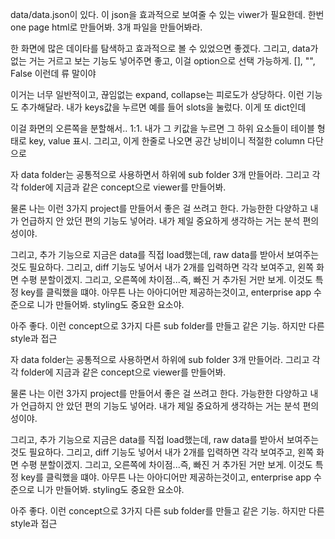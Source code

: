 data/data.json이 있다.
이 json을 효과적으로 보여줄 수 있는 viwer가 필요한데. 한번 one page html로 만들어봐.
3개 파일을 만들어봐라.

한 화면에 많은 데이타를 탐색하고 효과적으로 볼 수 있었으면 좋겠다.
그리고, data가 없는 거는 거르고 보는 기능도 넣어주면 좋고, 이걸 option으로 선택 가능하게. 
[], "", False 이런데 류 말이야



이거는 너무 일반적이고, 끊임없는 expand, collapse는 피로도가 상당하다.
이런 기능도 추가해달라. 내가 keys값을 누르면 예를 들어 slots을 눌렀다. 
이게 또 dict인데 

이걸 화면의 오른쪽을 분할해서.. 1:1. 내가 그 키값을 누르면 그 하위 요소들이 테이블 형태로 key, value 표시. 
그리고, 이게 한줄로 나오면 공간 낭비이니 적절한 column 다단으로 



자 data folder는 공통적으로 사용하면서
하위에 sub folder 3개 만들어라. 
그리고 각각 folder에 지금과 같은 concept으로 viewer를 만들어봐.

물론 나는 이런 3가지  project를 만들어서 좋은 걸 쓰려고 한다.
가능한한 다양하고 내가 언급하지 안 았던 편의 기능도 넣어라. 내가 제일 중요하게 생각하는 거는 분석 편의성이야.

그리고, 추가 기능으로 지금은 data를 직접 load했는데, raw data를 받아서 보여주는 것도 필요하다. 
그리고, diff 기능도 넣어서 내가 2개를 입력하면 각각 보여주고, 왼쪽 화면 수평 분할이겠지. 그리고, 오른쪽에 차이점...즉,
빠진 거 추가된 거만 보게. 이것도 특정 key를 클릭했을 떄야.
아무튼 나는 아아디어만 제공하는것이고, enterprise app 수준으로 니가 만들어봐. styling도 중요한 요소야.

아주 좋다. 이런 concept으로 3가지 다른 sub folder를 만들고 같은 기능. 하지만 다른 style과 접근       



자 data folder는 공통적으로 사용하면서
하위에 sub folder 3개 만들어라. 
그리고 각각 folder에 지금과 같은 concept으로 viewer를 만들어봐.

물론 나는 이런 3가지  project를 만들어서 좋은 걸 쓰려고 한다.
가능한한 다양하고 내가 언급하지 안 았던 편의 기능도 넣어라. 내가 제일 중요하게 생각하는 거는 분석 편의성이야.

그리고, 추가 기능으로 지금은 data를 직접 load했는데, raw data를 받아서 보여주는 것도 필요하다. 
그리고, diff 기능도 넣어서 내가 2개를 입력하면 각각 보여주고, 왼쪽 화면 수평 분할이겠지. 그리고, 오른쪽에 차이점...즉,
빠진 거 추가된 거만 보게. 이것도 특정 key를 클릭했을 떄야.
아무튼 나는 아아디어만 제공하는것이고, enterprise app 수준으로 니가 만들어봐. styling도 중요한 요소야.

아주 좋다. 이런 concept으로 3가지 다른 sub folder를 만들고 같은 기능. 하지만 다른 style과 접근       